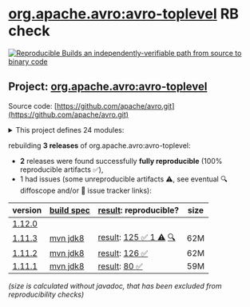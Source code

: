 [org.apache.avro:avro-toplevel](https://central.sonatype.com/artifact/org.apache.avro/avro-toplevel/versions) RB check
=======

[![Reproducible Builds](https://reproducible-builds.org/images/logos/rb.svg) an independently-verifiable path from source to binary code](https://reproducible-builds.org/)

## Project: [org.apache.avro:avro-toplevel](https://central.sonatype.com/artifact/org.apache.avro/avro-toplevel/versions)

Source code: [https://github.com/apache/avro.git](https://github.com/apache/avro.git)

<details><summary>This project defines 24 modules:</summary>

* [org.apache.avro:avro](https://central.sonatype.com/artifact/org.apache.avro/avro/1.11.3)
* [org.apache.avro:avro-android](https://central.sonatype.com/artifact/org.apache.avro/avro-android/1.11.3)
* [org.apache.avro:avro-archetypes-parent](https://central.sonatype.com/artifact/org.apache.avro/avro-archetypes-parent/1.11.3)
* [org.apache.avro:avro-codegen-test](https://central.sonatype.com/artifact/org.apache.avro/avro-codegen-test/1.11.3)
* [org.apache.avro:avro-compiler](https://central.sonatype.com/artifact/org.apache.avro/avro-compiler/1.11.3)
* [org.apache.avro:avro-grpc](https://central.sonatype.com/artifact/org.apache.avro/avro-grpc/1.11.3)
* [org.apache.avro:avro-integration-test](https://central.sonatype.com/artifact/org.apache.avro/avro-integration-test/1.11.3)
* [org.apache.avro:avro-ipc](https://central.sonatype.com/artifact/org.apache.avro/avro-ipc/1.11.3)
* [org.apache.avro:avro-ipc-jetty](https://central.sonatype.com/artifact/org.apache.avro/avro-ipc-jetty/1.11.3)
* [org.apache.avro:avro-ipc-netty](https://central.sonatype.com/artifact/org.apache.avro/avro-ipc-netty/1.11.3)
* [org.apache.avro:avro-mapred](https://central.sonatype.com/artifact/org.apache.avro/avro-mapred/1.11.3)
* [org.apache.avro:avro-maven-plugin](https://central.sonatype.com/artifact/org.apache.avro/avro-maven-plugin/1.11.3)
* [org.apache.avro:avro-parent](https://central.sonatype.com/artifact/org.apache.avro/avro-parent/1.11.3)
* [org.apache.avro:avro-perf](https://central.sonatype.com/artifact/org.apache.avro/avro-perf/1.11.3)
* [org.apache.avro:avro-protobuf](https://central.sonatype.com/artifact/org.apache.avro/avro-protobuf/1.11.3)
* [org.apache.avro:avro-service-archetype](https://central.sonatype.com/artifact/org.apache.avro/avro-service-archetype/1.11.3)
* [org.apache.avro:avro-test-custom-conversions](https://central.sonatype.com/artifact/org.apache.avro/avro-test-custom-conversions/1.11.3)
* [org.apache.avro:avro-thrift](https://central.sonatype.com/artifact/org.apache.avro/avro-thrift/1.11.3)
* [org.apache.avro:avro-tools](https://central.sonatype.com/artifact/org.apache.avro/avro-tools/1.11.3)
* [org.apache.avro:avro-toplevel](https://central.sonatype.com/artifact/org.apache.avro/avro-toplevel/1.11.3)
* [org.apache.avro:trevni-avro](https://central.sonatype.com/artifact/org.apache.avro/trevni-avro/1.11.3)
* [org.apache.avro:trevni-core](https://central.sonatype.com/artifact/org.apache.avro/trevni-core/1.11.3)
* [org.apache.avro:trevni-doc](https://central.sonatype.com/artifact/org.apache.avro/trevni-doc/1.11.3)
* [org.apache.avro:trevni-java](https://central.sonatype.com/artifact/org.apache.avro/trevni-java/1.11.3)
</details>

rebuilding **3 releases** of org.apache.avro:avro-toplevel:
- **2** releases were found successfully **fully reproducible** (100% reproducible artifacts :white_check_mark:),
- 1 had issues (some unreproducible artifacts :warning:, see eventual :mag: diffoscope and/or :memo: issue tracker links):

| version | [build spec](/BUILDSPEC.md) | [result](https://reproducible-builds.org/docs/jvm/): reproducible? | size |
| -- | --------- | ------ | -- |
| [1.12.0](https://central.sonatype.com/artifact/org.apache.avro/avro-toplevel/1.12.0/pom) | | | |
| [1.11.3](https://central.sonatype.com/artifact/org.apache.avro/avro-toplevel/1.11.3/pom) | [mvn jdk8](avro-1.11.3.buildspec) | [result](avro-toplevel-1.11.3.buildinfo): [125 :white_check_mark:  1 :warning:](avro-toplevel-1.11.3.buildcompare) [:mag:](avro-toplevel-1.11.3.diffoscope) | 62M |
| [1.11.2](https://central.sonatype.com/artifact/org.apache.avro/avro-toplevel/1.11.2/pom) | [mvn jdk8](avro-1.11.2.buildspec) | [result](avro-toplevel-1.11.2.buildinfo): [126 :white_check_mark: ](avro-toplevel-1.11.2.buildcompare) | 62M |
| [1.11.1](https://central.sonatype.com/artifact/org.apache.avro/avro-toplevel/1.11.1/pom) | [mvn jdk8](avro-1.11.1.buildspec) | [result](avro-toplevel-1.11.1.buildinfo): [80 :white_check_mark: ](avro-toplevel-1.11.1.buildcompare) | 59M |

<i>(size is calculated without javadoc, that has been excluded from reproducibility checks)</i>
